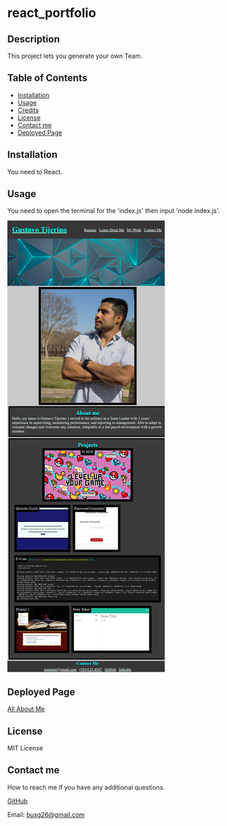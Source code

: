 # react_portfolio

## Description
This project lets you generate your own Team.

## Table of Contents
- [Installation](#installation)
- [Usage](#usage)
- [Credits](#credits)
- [License](#license)
- [Contact me](#contact-me)
- [Deployed Page](#deployed-page)

## Installation

 You need to React.

## Usage

 You need to open the terminal for the 'index.js' then input 'node index.js'.

![How it works.](./src/components/assets/img/localhost_3000_.png)


## Deployed Page
[All About Me](https://gustavotijerino1.github.io/react_portfolio/)

## License

 MIT License

## Contact me
How to reach me if you have any additional questions.

[GitHub](https://github.com/GustavoTijerino1)

Email: busg26@gmail.com